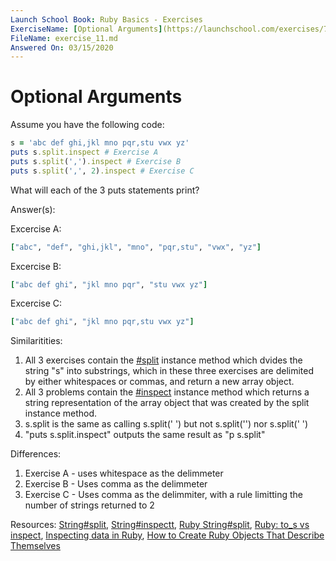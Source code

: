 ```yaml
---
Launch School Book: Ruby Basics - Exercises
ExerciseName: [Optional Arguments](https://launchschool.com/exercises/7a8f47f00)
FileName: exercise_11.md
Answered On: 03/15/2020
---
```


# Optional Arguments

Assume you have the following code:

```ruby
s = 'abc def ghi,jkl mno pqr,stu vwx yz'
puts s.split.inspect # Exercise A
puts s.split(',').inspect # Exercise B
puts s.split(',', 2).inspect # Exercise C
```
What will each of the 3 puts statements print?

Answer(s): 

Excercise A:
```ruby
["abc", "def", "ghi,jkl", "mno", "pqr,stu", "vwx", "yz"]
```

Excercise B:
```ruby
["abc def ghi", "jkl mno pqr", "stu vwx yz"]
```

Excercise C:
```ruby
["abc def ghi", "jkl mno pqr,stu vwx yz"]
```

Similaritities: 
1. All 3 exercises contain the 
[#split](https://ruby-doc.org/core-2.7.0/String.html#method-i-split) 
instance method which dvides the string "s" into substrings, which in these 
three exercises are delimited by either whitespaces or commas, and return 
a new array object.
2. All 3 problems contain the 
[#inspect](https://ruby-doc.org/core-2.7.0/String.html#method-i-inspect) 
instance method which returns a string representation of the array object
that was created by the split instance method.
3. s.split is the same as calling s.split(' ') but not s.split('') nor s.split('   ')
4. "puts s.split.inspect" outputs the same result as "p s.split" 

Differences:
1. Exercise A - uses whitespace as the delimmeter
2. Exercise B - Uses comma as the delimmeter
3. Exercise C - Uses comma as the delimmiter, with a rule limitting the number
of strings returned to 2

Resources: 
[String#split](https://ruby-doc.org/core-2.7.0/String.html#method-i-split),
[String#inspectt](https://ruby-doc.org/core-2.7.0/String.html#method-i-inspect),
[Ruby String#split](https://spin.atomicobject.com/2007/11/01/ruby-string-split/),
[Ruby: to_s vs inspect](https://medium.com/rubycademy/display-complex-objects-d897be936ae0),
[Inspecting data in Ruby](https://blog.appsignal.com/2018/02/21/inspecting-data-in-ruby.html), 
[How to Create Ruby Objects That Describe Themselves](https://www.rubyguides.com/2018/12/ruby-inspect-method/)
